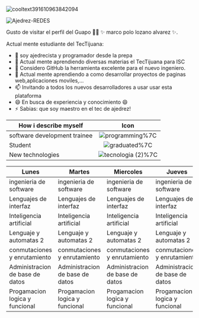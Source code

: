 ![cooltext391610963842094](https://user-images.githubusercontent.com/50537557/130899830-b0754fd5-5b04-4603-b57b-67751acee200.png)

![Ajedrez-REDES](https://user-images.githubusercontent.com/50537557/130899860-89c267b0-6b1f-445c-8298-61a5575146ff.jpg)

Gusto de visitar el perfil del Guapo 👨‍🏫 ✨ marco polo lozano alvarez ✨.

Actual mente estudiante del TecTijuana:

- 🔭 soy ajedrecista y programador desde la prepa
- 📲 Actual mente aprendiendo diversas materias el TecTijuana para ISC
- 🤔 Considero GitHub la herramienta excelente para el nuevo ingeniero.
- 💬 Actual mente aprendiendo a como desarrollar proyectos de paginas web,aplicaciones moviles,...
- 📫 Invitando a todos los nuevos desarrolladores a usar usar esta plataforma
- 😄 En busca de experiencia y conocimiento 😄
- ⚡ Sabias: que soy maestro en el tec de ajedrez!

| How i describe myself        | Icon |
|----------------|:----:|
| software development trainee |![programming](https://user-images.githubusercontent.com/79510480/110405660-c1eba500-8035-11eb-9916-317398313eb1.png)%7C
| Student                      |![graduated](https://user-images.githubusercontent.com/79510480/110405676-c7e18600-8035-11eb-9645-e3b776ed7a8b.png)%7C
| New technologies             |![tecnologia (2)](https://user-images.githubusercontent.com/79510480/110405516-8f41ac80-8035-11eb-9386-4849b54e10de.png)%7C

| Lunes                           | Martes                          | Miercoles                       | Jueves                          | Viernes                         |
|---------------------------------|---------------------------------|---------------------------------|---------------------------------|---------------------------------|
| ingenieria de software          | ingenieria de software          | ingenieria de software          | ingenieria de software          | ingenieria de software          |
| Lenguajes de interfaz           | Lenguajes de interfaz           | Lenguajes de interfaz           | Lenguajes de interfaz           |                                 |
| Inteligencia artificial         | Inteligencia artificial         |  Inteligencia artificial        | Inteligencia artificial         |                                 |
| Lenguaje y automatas  2         |   Lenguaje y automatas  2       |  Lenguaje y automatas  2        |  Lenguaje y automatas  2        |   Lenguaje y automatas  2       |
| conmutaciones y enrutamiento    |  conmutaciones y enrutamiento   |   conmutaciones y enrutamiento  |   conmutaciones y enrutamiento  | conmutaciones y enrutamiento    |
| Administracion de base de datos | Administracion de base de datos | Administracion de base de datos | Administracion de base de datos | Administracion de base de datos |
| Progamacion logica y funcional  | Progamacion logica y funcional  | Progamacion logica y funcional  | Progamacion logica y funcional  | Progamacion logica y funcional  |
